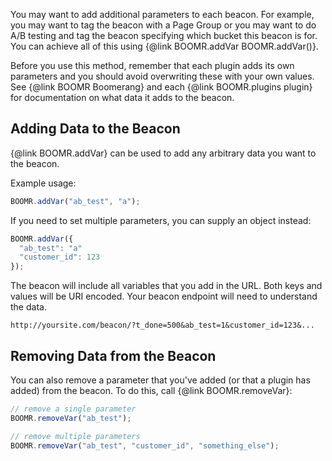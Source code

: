 You may want to add additional parameters to each beacon.  For example, you may
want to tag the beacon with a Page Group or you may want to do A/B testing and
tag the beacon specifying which bucket this beacon is for.  You can achieve all
of this using {@link BOOMR.addVar BOOMR.addVar()}.

Before you use this method, remember that each plugin adds its own parameters
and you should avoid overwriting these with your own values.  See
{@link BOOMR Boomerang} and each {@link BOOMR.plugins plugin} for documentation
on what data it adds to the beacon.

## Adding Data to the Beacon

{@link BOOMR.addVar} can be used to add any arbitrary data you want to the beacon.

Example usage:

```javascript
BOOMR.addVar("ab_test", "a");
```

If you need to set multiple parameters, you can supply an object instead:

```javascript
BOOMR.addVar({
  "ab_test": "a"
  "customer_id": 123
});
```

The beacon will include all variables that you add in the URL.  Both keys and
values will be URI encoded.  Your beacon endpoint will need to understand
the data.

```text
http://yoursite.com/beacon/?t_done=500&ab_test=1&customer_id=123&...
```

## Removing Data from the Beacon

You can also remove a parameter that you've added (or that a plugin has added)
from the beacon.  To do this, call {@link BOOMR.removeVar}:

```javascript
// remove a single parameter
BOOMR.removeVar("ab_test");

// remove multiple parameters
BOOMR.removeVar("ab_test", "customer_id", "something_else");
```
